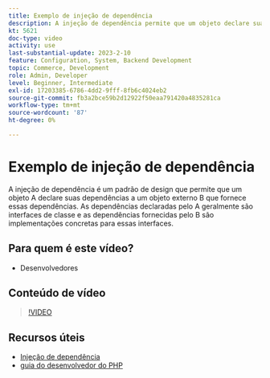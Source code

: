 ```yaml
---
title: Exemplo de injeção de dependência
description: A injeção de dependência permite que um objeto declare suas dependências, que são fornecidas por um objeto externo, promovendo flexibilidade e modularidade.
kt: 5621
doc-type: video
activity: use
last-substantial-update: 2023-2-10
feature: Configuration, System, Backend Development
topic: Commerce, Development
role: Admin, Developer
level: Beginner, Intermediate
exl-id: 17203385-6786-4dd2-9fff-8fb6c4024eb2
source-git-commit: fb3a2bce59b2d12922f50eaa791420a4835281ca
workflow-type: tm+mt
source-wordcount: '87'
ht-degree: 0%

---
```


# Exemplo de injeção de dependência

A injeção de dependência é um padrão de design que permite que um objeto A declare suas dependências a um objeto externo B que fornece essas dependências. As dependências declaradas pelo A geralmente são interfaces de classe e as dependências fornecidas pelo B são implementações concretas para essas interfaces.

## Para quem é este vídeo?

- Desenvolvedores

## Conteúdo de vídeo

>[!VIDEO](https://video.tv.adobe.com/v/3414163?quality=12&learn=on&captions=por_br)

## Recursos úteis

- [Injeção de dependência](https://developer.adobe.com/commerce/php/development/components/dependency-injection/)
- [guia do desenvolvedor do PHP](https://developer.adobe.com/commerce/php/development/)
